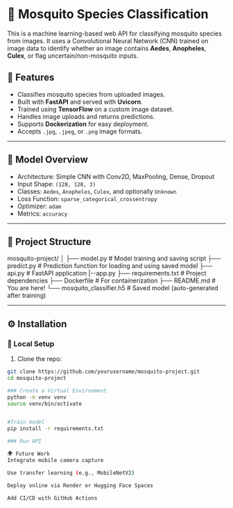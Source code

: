 # 🦟 Mosquito Species Classification

This is a machine learning-based web API for classifying mosquito species from images. It uses a Convolutional Neural Network (CNN) trained on image data to identify whether an image contains **Aedes**, **Anopheles**, **Culex**, or flag uncertain/non-mosquito inputs.

## 📌 Features

- Classifies mosquito species from uploaded images.
- Built with **FastAPI** and served with **Uvicorn**.
- Trained using **TensorFlow** on a custom image dataset.
- Handles image uploads and returns predictions.
- Supports **Dockerization** for easy deployment.
- Accepts `.jpg`, `.jpeg`, or `.png` image formats.

---

## 🧠 Model Overview

- Architecture: Simple CNN with Conv2D, MaxPooling, Dense, Dropout
- Input Shape: `(128, 128, 3)`
- Classes: `Aedes`, `Anopheles`, `Culex`, and optionally `Unknown`
- Loss Function: `sparse_categorical_crossentropy`
- Optimizer: `adam`
- Metrics: `accuracy`

---

## 📁 Project Structure

mosquito-project/
│
├── model.py # Model training and saving script
├── predict.py # Prediction function for loading and using saved model
├── api.py # FastAPI application
|--app.py
├── requirements.txt # Project dependencies
├── Dockerfile # For containerization
├── README.md # You are here!
└── mosquito_classifier.h5 # Saved model (auto-generated after training)


---

## ⚙️ Installation

### 🔧 Local Setup

1. Clone the repo:
```bash
git clone https://github.com/yourusername/mosquito-project.git
cd mosquito-project

### Create a Virtual Environment 
python -m venv venv
source venv/bin/activate


#Train model
pip install -r requirements.txt

### Run API

🌍 Future Work
Integrate mobile camera capture

Use transfer learning (e.g., MobileNetV2)

Deploy online via Render or Hugging Face Spaces

Add CI/CD with GitHub Actions